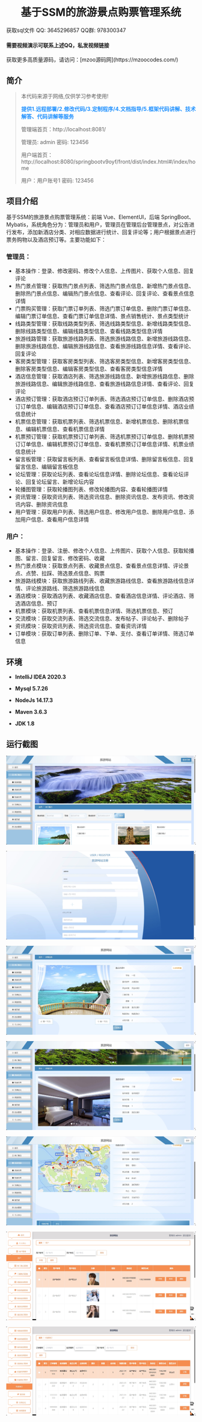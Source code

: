 <p><h1 align="center">基于SSM的旅游景点购票管理系统</h1></p>

<p> 获取sql文件 QQ: 3645296857 QQ群: 978300347 </p>
<h4> 需要视频演示可联系上述QQ，私发视频链接 </h4>
<p> 获取更多高质量源码，请访问：[mzoo源码网](https://mzoocodes.com/)</p>

## 简介

> 本代码来源于网络,仅供学习参考使用!
>
> <b style="color: dodgerblue"> 提供1.远程部署/2.修改代码/3.定制程序/4.文档指导/5.框架代码讲解、技术解答、代码讲解等服务 </b>
>
> 管理端首页：http://localhost:8081/
>
> 管理员: admin 密码: 123456
>
> 用户端首页：http://localhost:8080/springbootv9oyf/front/dist/index.html#/index/home
>
> 用户：用户账号1 密码: 123456

## 项目介绍

基于SSM的旅游景点购票管理系统：前端 Vue、ElementUI，后端 SpringBoot、Mybatis，系统角色分为：管理员和用户，管理员在管理后台管理景点，对公告进行发布，添加新酒店分类、对相应数据进行统计、回复评论等；用户根据景点进行票务购物以及酒店预订等。主要功能如下：

### 管理员：

- 基本操作：登录、修改密码、修改个人信息、上传图片、获取个人信息、回复评论
- 热门景点管理：获取热门景点列表、筛选热门景点信息、新增热门景点信息、删除热门景点信息、编辑热门景点信息、查看评论、回复评论、查看景点信息详情
- 门票购买管理：获取门票订单列表、筛选门票订单信息、删除门票订单信息、编辑门票订单信息、查看门票订单信息详情、景点销售统计、景点类型统计
- 线路类型管理：获取线路类型列表、筛选线路类型信息、新增线路类型信息、删除线路类型信息、编辑线路类型信息、查看线路类型信息详情
- 旅游线路管理：获取旅游线路列表、筛选旅游线路信息、新增旅游线路信息、删除旅游线路信息、编辑旅游线路信息、查看旅游线路信息详情、查看评论、回复评论
- 客房类型管理：获取客房类型列表、筛选客房类型信息、新增客房类型信息、删除客房类型信息、编辑客房类型信息、查看客房类型信息详情
- 酒店信息管理：获取酒店列表、筛选旅游线路信息、新增旅游线路信息、删除旅游线路信息、编辑旅游线路信息、查看旅游线路信息详情、查看评论、回复评论
- 酒店预订管理：获取酒店预订订单列表、筛选酒店预订订单信息、删除酒店预订订单信息、编辑酒店预订订单信息、查看酒店预订订单信息详情、酒店业绩信息统计
- 机票信息管理：获取机票列表、筛选机票信息、新增机票信息、删除机票信息、编辑机票信息、查看机票信息详情
- 机票预订管理：获取机票预订订单列表、筛选机票预订订单信息、删除机票预订订单信息、编辑机票预订订单信息、查看机票预订订单信息详情、机票业绩信息统计
- 留言板管理：获取留言板列表、查看留言板信息详情、删除留言板信息、回复留言信息、编辑留言板信息
- 论坛管理：获取论坛列表、查看论坛信息详情、删除论坛信息、查看论坛评论、回复论坛留言、新增论坛内容
- 轮播图管理：获取轮播图列表、修改轮播图内容、查看轮播图详情
- 资讯管理：获取资讯列表、筛选资讯信息、删除资讯信息、发布资讯、修改资讯内容、删除资讯信息
- 用户管理：获取用户列表、筛选用户信息、修改用户信息、删除用户信息、添加用户信息、查看用户信息详情

### 用户：

- 基本操作：登录、注册、修改个人信息、上传图片、获取个人信息、获取轮播图、留言、回复留言、修改密码、收藏
- 热门景点模块：获取景点列表、收藏景点信息、查看景点信息详情、评论景点、点赞、拉踩、筛选景点信息、购票
- 旅游路线模块：获取旅游路线列表、收藏旅游路线信息、查看旅游路线信息详情、评论旅游路线、筛选旅游路线信息
- 酒店模块：获取酒店列表、收藏酒店信息、查看酒店信息详情、评论酒店、筛选酒店信息、预订
- 机票模块：获取机票列表、查看机票信息详情、筛选机票信息、预订
- 交流模块：获取交流列表、筛选交流信息、发布帖子、评论帖子、删除帖子
- 资讯模块：获取资讯列表、筛选资讯信息、查看资讯详情
- 订单模块：获取订单列表、删除订单、下单、支付、查看订单详情、筛选订单信息

## 环境

- <b>IntelliJ IDEA 2020.3</b>

- <b>Mysql 5.7.26</b>

- <b>NodeJs 14.17.3</b>

- <b>Maven 3.6.3</b>

- <b>JDK 1.8</b>


## 运行截图

![](screenshot/1.png)

![](screenshot/2.png)

![](screenshot/3.png)

![](screenshot/4.png)

![](screenshot/5.png)

![](screenshot/6.png)

![](screenshot/7.png)

